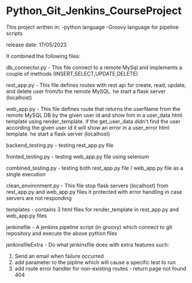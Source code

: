# Python_Git_Jenkins_CourseProject

This project written in:
-python language
-Groovy language for pipeline scripts

release date: 17/05/2023

It combined the following files:

db_connector.py - This file connect to a remote MySql and implements a couple of methods (INSERT,SELECT,UPDATE,DELETE)

rest_app.py - This file defines routes with rest api for create, read, update, and delete user from/to the remote MySQL.
he start a flask server (localhost)

web_app.py - This file defines route that returns the userName from the remote MySQL DB by the given user id and show him in a user_data html template using render_template.
if the get_user_data didn't find the user according the given user id it will show an error in a user_error html template.
he start a flask server (localhost)

backend_testing.py - testing rest_app.py file

fronted_testing.py - testing web_app.py file using selenium

combined_testing.py - testing both rest_app.py file / web_app.py file as a single execution

clean_environment.py - This file stop flask servers (localhost) from rest_app.py and web_app.py files
it protected with error handling in case servers are not responding

templates - contains 3 html files for render_template in rest_app.py and web_app.py files

jenkinsfile - A jenkins pipeline script (in groovy) which connect to git repository and execute the above python files

jenkinsfileExtra - Do what jenkinsfile does with extra features such:
1. Send an email when failure occurred
2. add parameter to the pipline which will cause a specific test to run
3. add route error handler for non-existing routes - return page not found 404

